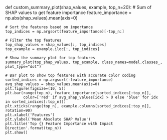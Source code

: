 def custom_summary_plot(shap_values, example, top_n=20):
    # Sum of SHAP values to get feature importance
    feature_importance = np.abs(shap_values).mean(axis=0)
    
    # Sort the features based on importance
    top_indices = np.argsort(feature_importance)[-top_n:]
    
    # Filter the top features
    top_shap_values = shap_values[:, top_indices]
    top_example = example.iloc[:, top_indices]
    
    # Show the summary plot for top features
    summary_plot(top_shap_values, top_example, class_names=model.classes_, plot_type="dot")
    
    # Bar plot to show top features with accurate color coding
    sorted_indices = np.argsort(-feature_importance)
    avg_shap_values = shap_values.mean(axis=0)
    plt.figure(figsize=(10, 5))
    plt.bar(range(top_n), feature_importance[sorted_indices[:top_n]],
            color=['red' if avg_shap_values[idx] > 0 else 'blue' for idx in sorted_indices[:top_n]])
    plt.xticks(range(top_n), example.columns[sorted_indices[:top_n]], rotation=90)
    plt.xlabel('Features')
    plt.ylabel('Mean Absolute SHAP Value')
    plt.title('Top {} Feature Importance with Impact Direction'.format(top_n))
    plt.show()
